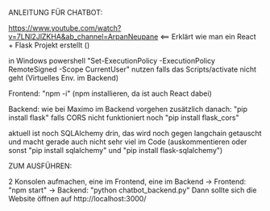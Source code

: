 ANLEITUNG FÜR CHATBOT:

https://www.youtube.com/watch?v=7LNl2JlZKHA&ab_channel=ArpanNeupane <== Erklärt wie man ein React + Flask Projekt erstellt ()

in Windows powershell "Set-ExecutionPolicy -ExecutionPolicy RemoteSigned -Scope CurrentUser" nutzen falls das Scripts/activate nicht geht (Virtuelles Env. im Backend)

Frontend:
"npm -i" (npm installieren, da ist auch React dabei)

Backend: 
wie bei Maximo im Backend vorgehen
zusätzlich danach: "pip install flask"
falls CORS nicht funktioniert noch "pip install flask_cors"

aktuell ist noch SQLAlchemy drin, das wird noch gegen langchain getauscht und macht gerade auch nicht sehr viel im Code 
(auskommentieren oder sonst "pip install sqlalchemy" und "pip install flask-sqlalchemy")

ZUM AUSFÜHREN:

2 Konsolen aufmachen, eine im Frontend, eine im Backend
-> Frontend: "npm start"
-> Backend: "python chatbot_backend.py"
Dann sollte sich die Website öffnen auf http://localhost:3000/

